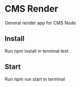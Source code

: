 # CMS Render
General render app for CMS Node

## Install
Run npm install in terminal test

## Start
Run npm run start in terminal